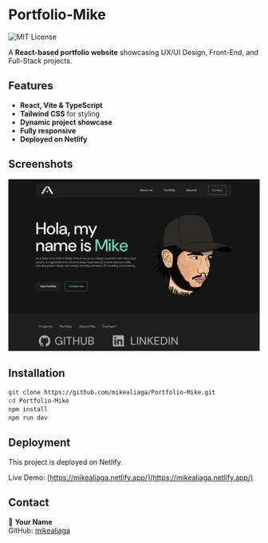 # Portfolio-Mike

![MIT License](https://img.shields.io/badge/License-MIT-yellow.svg)

A **React-based portfolio website** showcasing UX/UI Design, Front-End, and Full-Stack projects.

## Features
- **React, Vite & TypeScript**
- **Tailwind CSS** for styling
- **Dynamic project showcase**
- **Fully responsive**
- **Deployed on Netlify**

## Screenshots
![Portfolio Screenshot](./PortfolioImage.png)

## Installation
```bash
git clone https://github.com/mikealiaga/Portfolio-Mike.git
cd Portfolio-Mike
npm install
npm run dev
```

## Deployment
This project is deployed on Netlify.

Live Demo: [https://mikealiaga.netlify.app/](https://mikealiaga.netlify.app/)

## Contact
👤 **Your Name**  
GitHub: [mikealiaga](https://github.com/mikealiaga)  